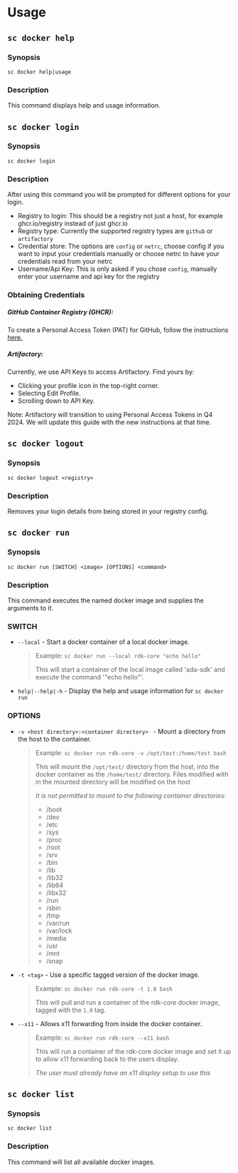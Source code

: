 # Usage

## `sc docker help`

### Synopsis

`sc docker help|usage`

### Description 

This command displays help and usage information.

## `sc docker login`

### Synopsis

`sc docker login`

### Description

After using this command you will be prompted for different options for your login.

- Registry to login: This should be a registry not just a host, for example ghcr.io/registry instead of just ghcr.io
- Registry type: Currently the supported registry types are `github` or `artifactory`
- Credential store: The options are `config` or `netrc`, choose config if you want to input your credentials manually or choose netrc to have your credentials read from your netrc
- Username/Api Key: This is only asked if you chose `config`, manually enter your username and api key for the registry

### Obtaining Credentials

##### GitHub Container Registry (GHCR):

To create a Personal Access Token (PAT) for GitHub, follow the instructions [here.](https://docs.github.com/en/authentication/keeping-your-account-and-data-secure/managing-your-personal-access-tokens#creating-a-personal-access-token-classic)

##### Artifactory:

Currently, we use API Keys to access Artifactory. Find yours by:
- Clicking your profile icon in the top-right corner.
- Selecting Edit Profile.
- Scrolling down to API Key.

Note: Artifactory will transition to using Personal Access Tokens in Q4 2024. We will update this guide with the new instructions at that time.

## `sc docker logout`

### Synopsis

`sc docker logout <registry>`

### Description

Removes your login details from being stored in your registry config.

## `sc docker run` 

### Synopsis

`sc docker run [SWITCH] <image> [OPTIONS] <command>`

### Description

This command executes the named docker image and supplies the arguments to it. 

### SWITCH

* `--local` - Start a docker container of a local docker image. 

  > Example: `sc docker run --local rdk-core "echo hello" `
  >
  > This will start a container of the local image called 'ada-sdk' and execute the command '"echo hello"'.

* `help|--help|-h` - Display the help and usage information for `sc docker run`

### OPTIONS

* `-v <host directory>:<container directory> ` - Mount a directory from the host to the container. 

  > Example: `sc docker run rdk-core -v /opt/test:/home/test bash`
  >
  > This will mount the `/opt/test/` directory from the host, into the docker container as the `/home/test/` directory. 
  > Files modified with in the mounted directory will be modified on the host
  >
  > *It is not permitted to mount to the following container directories:*
  > * /boot 
  > * /dev
  > * /etc
  > * /sys
  > * /proc
  > * /root
  > * /srv
  > * /bin
  > * /lib
  > * /lib32
  > * /lib64
  > * /libx32
  > * /run
  > * /sbin
  > * /tmp
  > * /var/run
  > * /var/lock
  > * /media
  > * /usr
  > * /mnt
  > * /snap

* `-t <tag>` - Use a specific tagged version of the docker image.

  > Example: `sc docker run rdk-core -t 1.0 bash`
  >
  > This will pull and run a container of the rdk-core docker image, tagged with the `1.0` tag. 
* `--x11` - Allows x11 forwarding from inside the docker container.

  > Example: `sc docker run rdk-core --x11 bash`
  >
  > This will run a container of the rdk-core docker image and set it up to allow x11 forwarding back to the users display.
  >
  > *The user must already have an x11 display setup to use this*




## `sc docker list`

### Synopsis

`sc docker list`

### Description  

This command will list all available docker images.

